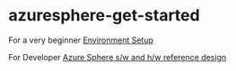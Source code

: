 # azuresphere-get-started

For a very beginner
[Environment Setup](./env_setup.md)

For Developer
[Azure Sphere s/w and h/w reference design](./app_dev.md)